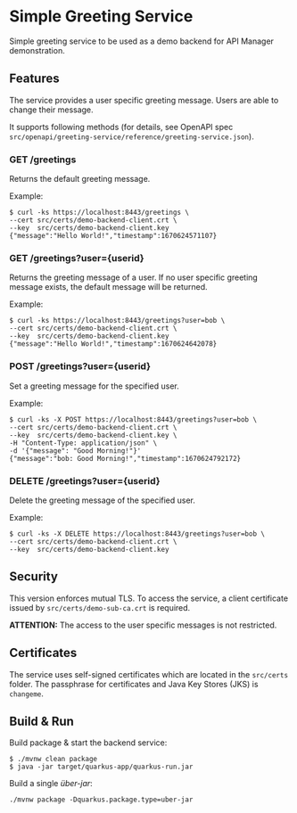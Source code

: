 # Simple Greeting Service

Simple greeting service to be used as a demo backend for API Manager demonstration.

## Features

The service provides a user specific greeting message.
Users are able to change their message.

It supports following methods (for details, see OpenAPI spec `src/openapi/greeting-service/reference/greeting-service.json`).

### GET /greetings
Returns the default greeting message.

Example:
```
$ curl -ks https://localhost:8443/greetings \
--cert src/certs/demo-backend-client.crt \
--key  src/certs/demo-backend-client.key
{"message":"Hello World!","timestamp":1670624571107}
```

### GET /greetings?user={userid}
Returns the greeting message of a user.
If no user specific greeting message exists, the default message will be returned.

Example:
```
$ curl -ks https://localhost:8443/greetings?user=bob \
--cert src/certs/demo-backend-client.crt \
--key  src/certs/demo-backend-client.key
{"message":"Hello World!","timestamp":1670624642078}
```

### POST /greetings?user={userid}
Set a greeting message for the specified user.

Example:
```
$ curl -ks -X POST https://localhost:8443/greetings?user=bob \
--cert src/certs/demo-backend-client.crt \
--key  src/certs/demo-backend-client.key \
-H "Content-Type: application/json" \
-d '{"message": "Good Morning!"}'
{"message":"bob: Good Morning!","timestamp":1670624792172}
```

### DELETE /greetings?user={userid}
Delete the greeting message of the specified user.

Example:
```
$ curl -ks -X DELETE https://localhost:8443/greetings?user=bob \
--cert src/certs/demo-backend-client.crt \
--key  src/certs/demo-backend-client.key
```

## Security

This version enforces mutual TLS.
To access the service, a client certificate issued by `src/certs/demo-sub-ca.crt` is required.

__ATTENTION:__ The access to the user specific messages is not restricted.

## Certificates

The service uses self-signed certificates which are located in the `src/certs` folder.
The passphrase for certificates and Java Key Stores (JKS) is `changeme`.

## Build & Run

Build package & start the backend service:

```
$ ./mvnw clean package
$ java -jar target/quarkus-app/quarkus-run.jar
```

Build a single _über-jar_:

```
./mvnw package -Dquarkus.package.type=uber-jar
```
